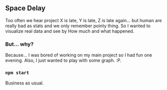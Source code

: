 ## Space Delay

Too often we hear project X is late, Y is late, Z is late again... but human are really bad as stats and we only remember pointy thing. So I wanted to visualize real data and see by How much and what happened.

### But... why? 
Because... I was bored of working on my main project so I had fun one evening. Also, I just wanted to play with some graph. :P. 

### `npm start`

Business as usual.